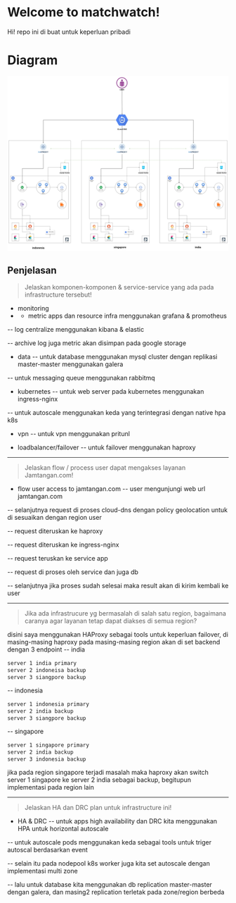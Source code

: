 # Welcome to matchwatch!

Hi! repo ini di buat untuk keperluan pribadi


# Diagram

![This is an image](https://github.com/unbirabka/matchwach/raw/main/jamtangan.jpg)

## Penjelasan

> Jelaskan komponen-komponen & service-service yang ada pada infrastructure tersebut!

- monitoring
- - metric apps dan resource infra menggunakan grafana & promotheus 

-- log centralize menggunakan kibana & elastic

-- archive log juga metric akan disimpan pada google storage

- data
-- untuk database menggunakan mysql cluster dengan replikasi master-master menggunakan galera

-- untuk messaging queue menggunakan rabbitmq

- kubernetes
-- untuk web server pada kubernetes menggunakan ingress-nginx

-- untuk autoscale menggunakan keda yang terintegrasi dengan native hpa k8s

- vpn
-- untuk vpn menggunakan pritunl

- loadbalancer/failover
-- untuk failover menggunakan haproxy

---
> Jelaskan flow / process user dapat mengakses layanan Jamtangan.com!

- flow user access to jamtangan.com
-- user mengunjungi web url jamtangan.com

-- selanjutnya request di proses cloud-dns dengan policy geolocation untuk di sesuaikan dengan region user

-- request diteruskan ke haproxy

-- request diteruskan ke ingress-nginx

-- request teruskan ke service app

-- request di proses oleh service dan juga db

-- selanjutnya jika proses sudah selesai maka result akan di kirim kembali ke user

---
> Jika ada infrastrucure yg bermasalah di salah satu region, bagaimana caranya agar layanan tetap dapat diakses di semua region?

disini saya menggunakan HAProxy sebagai tools untuk keperluan failover, di masing-masing haproxy pada masing-masing region akan di set backend dengan 3 endpoint
-- india
```
server 1 india primary
server 2 indoneisa backup
server 3 siangpore backup
```
-- indonesia
```
server 1 indonesia primary
server 2 india backup
server 3 siangpore backup
```
-- singapore
```
server 1 singapore primary
server 2 india backup
server 3 indonesia backup
```
jika pada region singapore terjadi masalah maka haproxy akan switch server 1 singapore ke server 2 india sebagai backup, begitupun implementasi pada region lain

---
>Jelaskan HA dan DRC plan untuk infrastructure ini!
- HA & DRC
-- untuk apps high availability dan DRC kita menggunakan HPA untuk horizontal autoscale

-- untuk autoscale pods menggunakan keda sebagai tools untuk triger autoscal berdasarkan event

-- selain itu pada nodepool k8s worker juga kita set autoscale dengan implementasi multi zone

-- lalu untuk database kita menggunakan db replication master-master dengan galera, dan masing2 replication terletak pada zone/region berbeda

